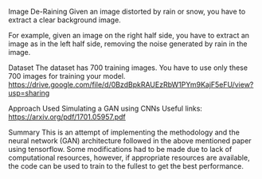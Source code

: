 Image De-Raining
Given an image distorted by rain or snow, you have to extract a clear background image. 

For example, given an image on the right half side, you have to extract an image as in the left half side, removing the noise generated by rain in the image.


Dataset
The dataset has 700 training images. You have to use only these 700 images for training your model. 
https://drive.google.com/file/d/0BzdBpkRAUEzRbW1PYm9KajF5eFU/view?usp=sharing 

Approach Used
Simulating a GAN using CNNs
	Useful links:
	https://arxiv.org/pdf/1701.05957.pdf

Summary
This is an attempt of implementing the methodology and the neural network (GAN) architecture followed in the above mentioned paper using tensorflow. Some modifications had to be made due to lack of computational resources, however, if appropriate resources are available, the code can be used to train to the fullest to get the best performance.
